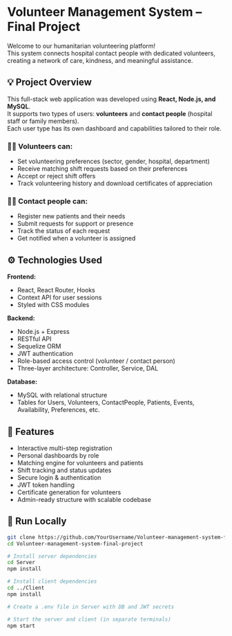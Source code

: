 # Volunteer Management System – Final Project

Welcome to our humanitarian volunteering platform!  
This system connects hospital contact people with dedicated volunteers, creating a network of care, kindness, and meaningful assistance.

## 💡 Project Overview

This full-stack web application was developed using **React, Node.js, and MySQL**.  
It supports two types of users: **volunteers** and **contact people** (hospital staff or family members).  
Each user type has its own dashboard and capabilities tailored to their role.

### 👩‍⚕️ Volunteers can:
- Set volunteering preferences (sector, gender, hospital, department)
- Receive matching shift requests based on their preferences
- Accept or reject shift offers
- Track volunteering history and download certificates of appreciation

### 🧑‍💼 Contact people can:
- Register new patients and their needs
- Submit requests for support or presence
- Track the status of each request
- Get notified when a volunteer is assigned

## ⚙️ Technologies Used

**Frontend:**  
- React, React Router, Hooks  
- Context API for user sessions  
- Styled with CSS modules  

**Backend:**  
- Node.js + Express  
- RESTful API  
- Sequelize ORM  
- JWT authentication  
- Role-based access control (volunteer / contact person)  
- Three-layer architecture: Controller, Service, DAL  

**Database:**  
- MySQL with relational structure  
- Tables for Users, Volunteers, ContactPeople, Patients, Events, Availability, Preferences, etc.

## 🌟 Features

- Interactive multi-step registration
- Personal dashboards by role
- Matching engine for volunteers and patients
- Shift tracking and status updates
- Secure login & authentication
- JWT token handling
- Certificate generation for volunteers
- Admin-ready structure with scalable codebase

## 🚀 Run Locally

```bash
git clone https://github.com/YourUsername/Volunteer-management-system-final-project.git
cd Volunteer-management-system-final-project

# Install server dependencies
cd Server
npm install

# Install client dependencies
cd ../Client
npm install

# Create a .env file in Server with DB and JWT secrets

# Start the server and client (in separate terminals)
npm start

